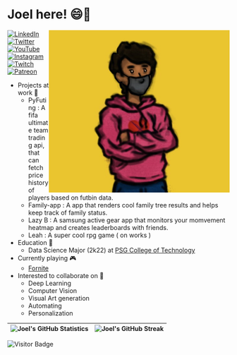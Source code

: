 # Joel here! 😄👋

<p align="center">
    <img src="https://github.com/JoeltheSpider/JoeltheSpider/blob/main/src/me.jpeg" width="410" alt="A sample for the lazy stuff I draw" align="right" />
</p>


<p align="left">
<a href="https://www.linkedin.com/in/joel-antony-xaviour-97394a140/">
<img src="https://img.shields.io/badge/-LinkedIn-%233781da" alt="LinkedIn"/></a> 
<a href="https://twitter.com/joeloffbeat">
<img src="https://img.shields.io/badge/-Twitter-%231DA1F2" alt="Twitter" /></a> 
<a href="https://www.youtube.com/channel/UCme1zfZqFPMGBxygGe9eRSQ">
<img src="https://img.shields.io/badge/-YouTube-%23FF0000" alt="YouTube" /></a> 
<a href="https://www.instagram.com/joeloffbeat/">
<img src="https://img.shields.io/badge/-Instagram-%23eb13a5" alt="Instagram" /></a> 
<a href="https://www.twitch.tv/joelthespider">
<img src="https://img.shields.io/badge/-Twitch-%239146FF" alt="Twitch" /></a> 
<a href="https://www.patreon.com/joeloffbeat">
<img src="https://img.shields.io/badge/-Patreon-%23FF7F50" alt="Patreon" /></a>
</p>

- Projects at work 🔭
  - PyFuting : A fifa ultimate team trading api, that can fetch price history of players based on futbin data.
  - Family-app : A app that renders cool family tree results and helps keep track of family status.
  - Lazy B : A samsung active gear app that monitors your momvement heatmap and creates leaderboards with friends. 
  - Leah : A super cool rpg game ( on works )
- Education 🌱
  - Data Science Major (2k22) at [PSG College of Technology](https://www.psgtech.edu/)
- Currently playing 🎮
  - [Fornite](https://www.epicgames.com/fortnite/en-US/home)
- Interested to collaborate on 🙌
  - Deep Learning
  - Computer Vision
  - Visual Art generation
  - Automating
  - Personalization


| ![Joel's GitHub Statistics](https://github-readme-stats.vercel.app/api?username=joelthespider&show_icons=true) | ![Joel's GitHub Streak](https://github-readme-streak-stats.herokuapp.com/?user=joelthespider) |
| -- | -- |

![Visitor Badge](https://visitor-badge.laobi.icu/badge?page_id=joelthespider)
<!--![hello](https://cdn.fortnite-api.com/stats/v2/a9aac4d12cce9b797190d8022deda8b6546443b7.png)-->
